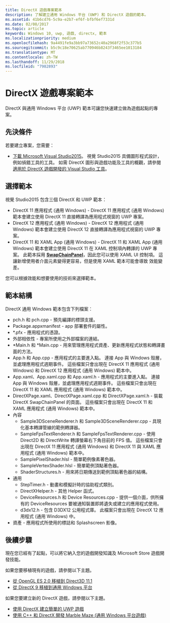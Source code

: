 ```yaml
---
title: DirectX 遊戲專案範本
description: 了解建立通用 Windows 平台 (UWP) 和 DirectX 遊戲的範本。
ms.assetid: 41b6cd76-5c9a-e2b7-ef6f-bfbf6ef7331d
ms.date: 02/08/2017
ms.topic: article
keywords: Windows 10, uwp, 遊戲, directx, 範本
ms.localizationpriority: medium
ms.openlocfilehash: 9a4491fe9a3bb97a73652c40a2968f2f53c377b5
ms.sourcegitcommit: b5c9c18e70625ab770946b8243f3465ee1013184
ms.translationtype: MT
ms.contentlocale: zh-TW
ms.lasthandoff: 11/29/2018
ms.locfileid: "7982893"
---
```

# <a name="directx-game-project-templates"></a>DirectX 遊戲專案範本



DirectX 與通用 Windows 平台 (UWP) 範本可讓您快速建立做為遊戲起點的專案。

## <a name="prerequisites"></a>先決條件


若要建立專案，您需要：

-   [下載 Microsoft Visual Studio2015](https://www.visualstudio.com/vs-2015-product-editions)。 視覺 Studio2015 具備圖形程式設計，例如偵錯工具的工具。 如需 DirectX 圖形與遊戲功能及工具的概觀，請參閱[適用於 DirectX 遊戲開發的 Visual Studio 工具](set-up-visual-studio-for-game-development.md)。

## <a name="choosing-a-template"></a>選擇範本


視覺 Studio2015 包含三個 DirectX 和 UWP 範本：

-   DirectX 11 應用程式 (通用 Windows) - DirectX 11 應用程式 (通用 Windows) 範本會建立使用 DirectX 11 直接轉譯為應用程式視窗的 UWP 專案。
-   DirectX 12 應用程式 (通用 Windows) - DirectX 12 應用程式 (通用 Windows) 範本會建立使用 DirectX 12 直接轉譯為應用程式視窗的 UWP 專案。
-   DirectX 11 和 XAML App (通用 Windows) - DirectX 11 和 XAML App (通用 Windows) 範本會建立使用 DirectX 11 在 XAML 控制項內轉譯的 UWP 專案。 此範本採用 [**SwapChainPanel**](https://msdn.microsoft.com/library/windows/apps/dn252834)，因此您可以使用 XAML UI 控制項。 這讓新增使用者介面元素變得更容易，但是使用 XAML 範本可能會導致 效能變差。

您可以根據效能和想要使用的技術來選擇範本。

## <a name="template-structure"></a>範本結構


DirectX 通用 Windows 範本包含下列檔案：

-   pch.h 和 pch.cpp - 預先編譯的標頭支援。
-   Package.appxmanifest - app 部署套件的屬性。
-   \*.pfx - 應用程式的憑證。
-   外部相依性 - 專案所使用之外部檔案的連結。
-   \*Main.h 和 \*Main.cpp - 用來管理應用程式資產、更新應用程式狀態和轉譯畫面的方法。
-   App.h 和 App.cpp - 應用程式的主要進入點。 連接 App 與 Windows 殼層，並處理應用程式週期事件。 這些檔案只會出現在 DirectX 11 應用程式 (通用 Windows) 和 DirectX 12 應用程式 (通用 Windows) 範本中。
-   App.xaml、App.xaml.cpp 和 App.xaml.h - 應用程式的主要進入點。 連接 App 與 Windows 殼層，並處理應用程式週期事件。 這些檔案只會出現在 DirectX 11 和 XAML 應用程式 (通用 Windows) 範本中。
-   DirectXPage.xaml、DirectXPage.xaml.cpp 和 DirectXPage.xaml.h - 裝載 DirectX SwapChainPanel 的頁面。 這些檔案只會出現在 DirectX 11 和 XAML 應用程式 (通用 Windows) 範本中。
-   內容
    -   Sample3DSceneRenderer.h 和 Sample3DSceneRenderer.cpp - 具現化基本轉譯管線的範例轉譯器。
    -   SampleFpsTextRenderer.h 和 SampleFpsTextRenderer.cpp - 使用 Direct2D 和 DirectWrite 轉譯螢幕右下角目前的 FPS 值。 這些檔案只會出現在 DirectX 11 應用程式 (通用 Windows) 和 DirectX 11 與 XAML 應用程式 (通用 Windows) 範本中。
    -   SamplePixelShader.hlsl - 簡單範例像素著色器。
    -   SampleVertexShader.hlsl - 簡單範例頂點著色器。
    -   ShaderStructures.h - 用來將日期傳送到範例頂點著色器的結構。
-   通用
    -   StepTimer.h - 動畫和模擬計時的協助程式類別。
    -   DirectXHelper.h - 其他 Helper 函式。
    -   DeviceResources.h 和 Device Resources.cpp - 提供一個介面，供所擁有的 DeviceResources 要被通知裝置即將遺失或建立的應用程式使用。
    -   d3dx12.h - 包含 D3DX12 公用程式庫。 此檔案只會出現在 DirectX 12 應用程式 (通用 Windows) 中。
-   資產 - 應用程式所使用的標誌和 Splashscreen 影像。

## <a name="next-steps"></a>後續步驟


現在您已經有了起點，可以將它納入您的遊戲開發知識及 Microsoft Store 遊戲開發技能。

如果您要移植現有的遊戲，請參閱以下主題。

-   [從 OpenGL ES 2.0 移植到 Direct3D 11.1](port-from-opengl-es-2-0-to-directx-11-1.md)
-   [從 DirectX 9 移植到通用 Windows 平台](porting-your-directx-9-game-to-windows-store.md)

如果您要建立新的 DirectX 遊戲，請參閱以下主題。

-   [使用 DirectX 建立簡單的 UWP 遊戲](tutorial--create-your-first-uwp-directx-game.md)
-   [使用 C++ 和 DirectX 開發 Marble Maze (通用 Windows 平台遊戲)](developing-marble-maze-a-windows-store-game-in-cpp-and-directx.md)